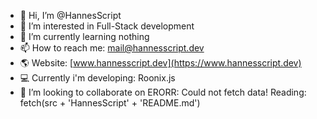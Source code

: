 - 👋 Hi, I’m @HannesScript
- 👀 I’m interested in Full-Stack development
- 🌱 I’m currently learning nothing
- 📫 How to reach me: mail@hannesscript.dev
- 🌎 Website: [www.hannesscript.dev](https://www.hannesscript.dev)
- 💻 Currently i'm developing: Roonix.js<!--ERORR: Could not fetch data! Reading: fetch(src + 'HannesScript' + 'README.md')-->
- 💞️ I’m looking to collaborate on ERORR: Could not fetch data! Reading: fetch(src + 'HannesScript' + 'README.md')
<!-- - 😄 Pronouns: ... -->
<!-- - ⚡ Fun fact: ... -->

<!---
HannesScript/HannesScript is a ✨ special ✨ repository because its `README.md` (this file) appears on your GitHub profile.
You can click the Preview link to take a look at your changes.
--->

